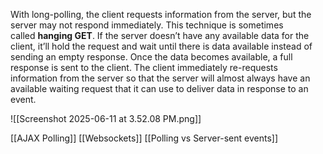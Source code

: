 With long-polling, the client requests information from the server, but the server may not respond immediately. This technique is sometimes called **hanging GET**. If the server doesn’t have any available data for the client, it’ll hold the request and wait until there is data available instead of sending an empty response. Once the data becomes available, a full response is sent to the client. The client immediately re-requests information from the server so that the server will almost always have an available waiting request that it can use to deliver data in response to an event.

![[Screenshot 2025-06-11 at 3.52.08 PM.png]]


[[AJAX Polling]]
[[Websockets]]
[[Polling vs Server-sent events]]